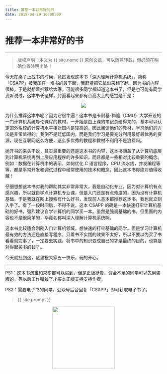 ```yaml
---
title: 推荐一本非常好的书
date: 2018-04-29 16:00:00
---
```

# 推荐一本非常好的书
***
> 版权声明：本文为 {{ site.name }} 原创文章，可以随意转载，但必须在明确位置注明出处！

今天在桌子上找书的时候，竟然发现这本书「深入理解计算机系统」，简称「CSAPP」被我压在一堆书的最下面，我赶紧把它拿出来翻了翻。因为书的内容很棒，于是就想着推荐给大家，可能很多同学都知道这本书了，但是也可能有同学没听说过，这本书长这样，封面看起来都有点高大上的感觉是不是：


<div  align="center">
<img src="http://cdeveloper.cn/images/csapp.jpg"/>
</div>

为什么推荐这本书呢？因为它很牛逼！这本书是卡耐基-梅隆（CMU）大学开设的一门计算机系统导论课程的教材，一开始是由上课的笔记总结得来的，基本可以认定国外名校的计算机水平相对国内是较高的，因此阅读他们的教材，学习他们的方法是非常值得的。我倒不是贬低国内，而是我们学习是要充分利用最好最优秀的资源，现在互联网这么方便，这么多优秀的教程和教材不利用不是浪费吗。

抛开书的来头不说，其实最重要的还是这本书的内容，这本书涵盖了从计算机底层到计算机系统再到上层应用程序的许多知识，而且都是一些相对比较重要的概念。例如：数据在计算机中的表示，如何优化 C 语言程序，CPU 流水线，并发编程等等，都是平常开发和调试过程中经常使用的技术和概念，因此这本书你绝对值得收藏！

仔细想想这本书对我的帮助其实非常非常大，我是自动化专业，因为对计算机有点感兴趣，所以就自学点计算机专业课，但是入门还是有点难度的，因为没有计算机基础，于是我就在网上搜索有什么好书，发现前人基本都推荐这本书，我也就立刻入手了。看了一段时间后，不得不说，这本 CSAPP 的确是一本快速打牢计算机基础的好书，强烈建议自学计算机的同学买一本。虽然是强调基础的书，但里面的内容也不是很简单的，毕竟名称叫深入理解计算机系统啊。

这本书比较适合刚刚入门计算机领域，想快速的打牢基础的同学。但是学习计算机最有效的方法还是直接写程序，只看书不实践的效果不太好，所以不要以为买了书看看就完事了，一定要去实践，将书中的知识变成自己的才是最终的目的，也算是对得起买书的钱了。

今天就扯到这，这里祝大家五一快乐，玩的开心。

***
PS1：这本书淘宝和京东都可以买到，但是正版挺贵，资金不足的同学可以先用盗版的，等以后工作赚钱了才买本正版支持支持作者。

PS2：需要电子书的同学，公众号后台回复「CSAPP」即可获取电子书了。


> {{ site.prompt }}

<div  align="center">
<img src="http://cdeveloper.cn/images/wechart.jpg" width = "200" height = "200"/>
